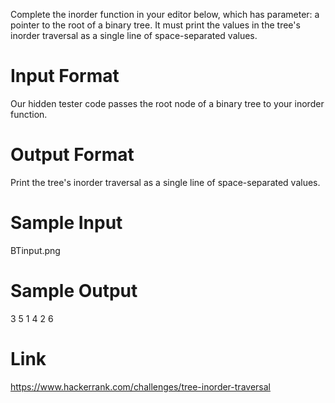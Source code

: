 Complete the inorder function in your editor below, which has  parameter: a pointer to the root of a binary tree. It must print the values in the tree's inorder traversal as a single line of space-separated values.

# Input Format

Our hidden tester code passes the root node of a binary tree to your inorder function.

# Output Format

Print the tree's inorder traversal as a single line of space-separated values.

# Sample Input

BTinput.png

# Sample Output

3 5 1 4 2 6

# Link

https://www.hackerrank.com/challenges/tree-inorder-traversal
